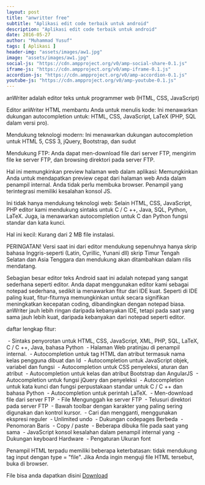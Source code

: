 ```yaml
---
layout: post
title: "anwritter free"
subtitle: "Aplikasi edit code terbaik untuk android"
description: "Aplikasi edit code terbaik untuk android"
date: 2016-05-27
author: "Muhammad Yusuf"
tags: [ Aplikasi ]
header-img: "assets/images/aw1.jpg"
image: "assets/images/aw1.jpg"
social-js: "https://cdn.ampproject.org/v0/amp-social-share-0.1.js"
iframe-js: "https://cdn.ampproject.org/v0/amp-iframe-0.1.js"
accordion-js: "https://cdn.ampproject.org/v0/amp-accordion-0.1.js"
youtube-js: "https://cdn.ampproject.org/v0/amp-youtube-0.1.js"
---
```


anWriter adalah editor teks untuk programmer web (HTML, CSS, JavaScript)

Editor anWriter HTML membantu Anda untuk menulis kode:
Ini menawarkan dukungan autocompletion untuk: HTML, CSS, JavaScript, LaTeX (PHP, SQL dalam versi pro).

Mendukung teknologi modern:
Ini menawarkan dukungan autocompletion untuk HTML 5, CSS 3, jQuery, Bootstrap, dan sudut

Mendukung FTP:
Anda dapat men-download file dari server FTP, mengirim file ke server FTP, dan browsing direktori pada server FTP.

Hal ini memungkinkan preview halaman web dalam aplikasi:
Memungkinkan Anda untuk mendapatkan preview cepat dari halaman web Anda dalam penampil internal. Anda tidak perlu membuka browser. Penampil yang terintegrasi memiliki kesalahan konsol JS.

Ini tidak hanya mendukung teknologi web:
Selain HTML, CSS, JavaScript, PHP editor kami mendukung sintaks untuk C / C ++, Java, SQL, Python, LaTeX. Juga, ia menawarkan autocompletion untuk C dan Python fungsi standar dan kata kunci.

Hal ini kecil:
Kurang dari 2 MB file instalasi.

PERINGATAN! Versi saat ini dari editor mendukung sepenuhnya hanya skrip bahasa Inggris-seperti (Latin, Cyrillic, Yunani dll) skrip Timur Tengah Selatan dan Asia Tenggara dan mendukung akan ditambahkan dalam rilis mendatang.

Sebagian besar editor teks Android saat ini adalah notepad yang sangat sederhana seperti editor.
Anda dapat menggunakan editor kami sebagai notepad sederhana, sedikit ia menawarkan fitur dari IDE kuat. Seperti di IDE paling kuat, fitur-fiturnya memungkinkan untuk secara signifikan meningkatkan kecepatan coding, dibandingkan dengan notepad biasa. anWriter jauh lebih ringan daripada kebanyakan IDE, tetapi pada saat yang sama jauh lebih kuat, daripada kebanyakan dari notepad seperti editor.

daftar lengkap fitur:

 - Sintaks penyorotan untuk HTML, CSS, JavaScript, XML, PHP, SQL, LaTeX, C / C ++, Java, bahasa Python
 - Halaman Web pratinjau di penampil internal.
 - Autocompletion untuk tag HTML dan atribut termasuk nama kelas pengguna dibuat dan Id
 - Autocompletion untuk JavaScript objek, variabel dan fungsi
 - Autocompletion untuk CSS penyeleksi, aturan dan atribut
 - Autocompletion untuk kelas dan atribut Bootstrap dan AngularJS
 - Autocompletion untuk fungsi jQuery dan penyeleksi
 - Autocompletion untuk kata kunci dan fungsi perpustakaan standar untuk C / C ++ dan bahasa Python
 - Autocompletion untuk perintah LaTeX.
 - Men-download file dari server FTP
 - File Mengunggah ke server FTP
 - Telusuri direktori pada server FTP
 - Bawah toolbar dengan karakter yang paling sering digunakan dan kontrol kursor.
 - Cari dan mengganti, menggunakan ekspresi reguler
 - Unlimited undo
 - Dukungan codepages Berbeda
 - Penomoran Baris
 - Copy / paste
 - Beberapa dibuka file pada saat yang sama
 - JavaScript konsol kesalahan dalam penampil internal yang
 - Dukungan keyboard Hardware
 - Pengaturan Ukuran font


Penampil HTML terpadu memiliki beberapa keterbatasan: tidak mendukung tag input dengan type = "file". Jika Anda ingin menguji file HTML tersebut, buka di browser.

File bisa anda dapatkan disini <a href="https://safelink.id/m1ctK" target="_blank">Download</a>
